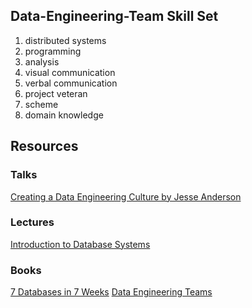 ## Data-Engineering-Team Skill Set
1. distributed systems
2. programming
3. analysis
4. visual communication
5. verbal communication
6. project veteran
7. scheme
8. domain knowledge

## Resources
### Talks
[Creating a Data Engineering Culture by Jesse Anderson](https://www.youtube.com/watch?v=NBcfKx7vMLw)

### Lectures
[Introduction to Database Systems](https://www.youtube.com/playlist?list=PLSE8ODhjZXjbohkNBWQs_otTrBTrjyohi)

### Books
[7 Databases in 7 Weeks]()
[Data Engineering Teams](https://www.bigdatainstitute.io/data-engineering-teams-book/)
